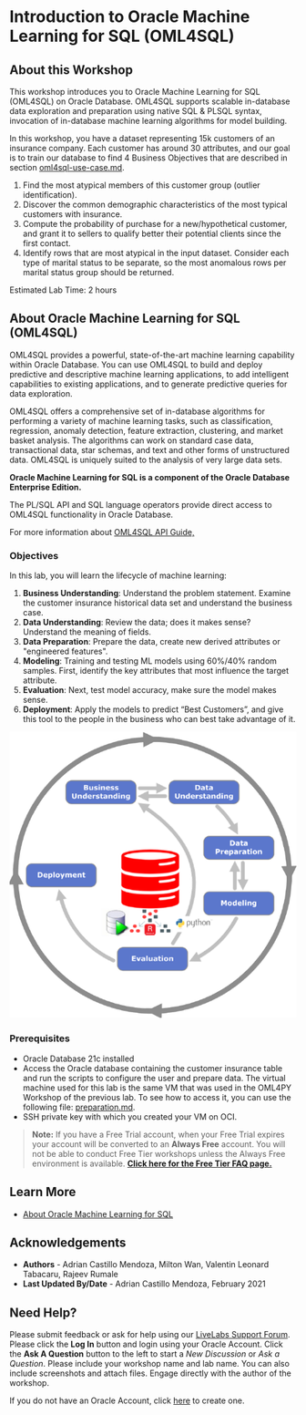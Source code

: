# Introduction to Oracle Machine Learning for SQL (OML4SQL)

## About this Workshop

This workshop introduces you to Oracle Machine Learning for SQL  (OML4SQL) on Oracle Database. OML4SQL supports scalable in-database data exploration and preparation using native SQL & PLSQL syntax, invocation of in-database machine learning algorithms for model building.

In this workshop, you have a dataset representing 15k customers of an insurance company. Each customer has around 30 attributes, and our goal is to train our database to find 4 Business Objectives that are described in section [oml4sql-use-case.md](/data-management-library/database/machine-learning/oml4sql/oml4sql-use-case/oml4sql-use-case.md).

  1. Find the most atypical members of this customer group (outlier identification).
  2. Discover the common demographic characteristics of the most typical customers with insurance.
  3. Compute the probability of purchase for a new/hypothetical customer, and grant it to sellers to qualify better their potential clients since the first contact.
  4. Identify rows that are most atypical in the input dataset. Consider each type of marital status to be separate, so the most anomalous rows per marital status group should be returned.

Estimated Lab Time: 2 hours


## About Oracle Machine Learning for SQL (OML4SQL)

OML4SQL provides a powerful, state-of-the-art machine learning capability within Oracle Database. You can use OML4SQL to build and deploy predictive and descriptive machine learning applications, to add intelligent capabilities to existing applications, and to generate predictive queries for data exploration.

OML4SQL offers a comprehensive set of in-database algorithms for performing a variety of machine learning tasks, such as classification, regression, anomaly detection, feature extraction, clustering, and market basket analysis. The algorithms can work on standard case data, transactional data, star schemas, and text and other forms of unstructured data. OML4SQL is uniquely suited to the analysis of very large data sets.

**Oracle Machine Learning for SQL is a component of the Oracle Database Enterprise Edition.**

The PL/SQL API and SQL language operators provide direct access to OML4SQL functionality in Oracle Database.

For more information about [OML4SQL API Guide,](https://docs.oracle.com/en/database/oracle/machine-learning/oml4sql/21/dmapi/introduction-to-oml4sql.html#GUID-429CF74D-C4B7-4302-9C33-5292A664E2AD)


### Objectives

In this lab, you will learn the lifecycle of machine learning:

1. **Business Understanding**: Understand the problem statement. Examine the customer insurance historical data set and understand the business case.
2. **Data Understanding**: Review the data; does it makes sense?  Understand the meaning of fields.
3. **Data Preparation**: Prepare the data, create new derived attributes or "engineered features".
4. **Modeling**: Training and testing ML models using 60%/40% random samples. First, identify the key attributes that most influence the target attribute.
5. **Evaluation**: Next, test model accuracy, make sure the model makes sense.
6. **Deployment**: Apply the models to predict “Best Customers”, and give this tool to the people in the business who can best take advantage of it.



![process](../oml4sql-anomaly-detection/images/process.png)



### Prerequisites

* Oracle Database 21c installed
* Access the Oracle database containing the customer insurance table and run the scripts to configure the user and prepare data. The virtual machine used for this lab is the same VM that was used in the OML4PY Workshop of the previous lab. To see how to access it, you can use the following file: [preparation.md](/data-management-library/database/machine-learning/oml4py/preparation/preparation.md).
* SSH private key with which you created your VM on OCI.

>**Note:** If you have a Free Trial account, when your Free Trial expires your account will be converted to an **Always Free** account. You will not be able to conduct Free Tier workshops unless the Always Free environment is available. **[Click here for the Free Tier FAQ page.](https://www.oracle.com/cloud/free/faq.html)**

## Learn More

* [About Oracle Machine Learning for SQL](https://docs.oracle.com/en/database/oracle/machine-learning/oml4sql/21/dmapi/introduction-to-oml4sql.html#GUID-429CF74D-C4B7-4302-9C33-5292A664E2AD)


## Acknowledgements
* **Authors** - Adrian Castillo Mendoza, Milton Wan, Valentin Leonard Tabacaru, Rajeev Rumale
* **Last Updated By/Date** -  Adrian Castillo Mendoza, February 2021

## Need Help?
Please submit feedback or ask for help using our [LiveLabs Support Forum](https://community.oracle.com/tech/developers/categories/livelabsdiscussions). Please click the **Log In** button and login using your Oracle Account. Click the **Ask A Question** button to the left to start a *New Discussion* or *Ask a Question*.  Please include your workshop name and lab name.  You can also include screenshots and attach files.  Engage directly with the author of the workshop.

If you do not have an Oracle Account, click [here](https://profile.oracle.com/myprofile/account/create-account.jspx) to create one.
